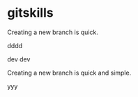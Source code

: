 # gitskills

Creating a new branch is quick.


dddd

dev   dev


Creating a new branch is quick and simple.


yyy